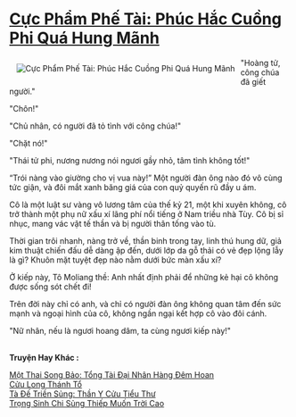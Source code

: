 <a href="https://truyenwiki.net/cuc-pham-phe-tai-phuc-hac-cuong-phi-qua-hung-manh.37042/" title="Cực Phẩm Phế Tài: Phúc Hắc Cuồng Phi Quá Hung Mãnh"><h1>Cực Phẩm Phế Tài: Phúc Hắc Cuồng Phi Quá Hung Mãnh</h1></a><div style="display:table"><img align="right" style="float: left; padding: 10px;" src="https://truyenwiki.net/a/img/str/src/37042.jpg" alt="Cực Phẩm Phế Tài: Phúc Hắc Cuồng Phi Quá Hung Mãnh">"Hoàng tử, công chúa đã giết người."<p></p> "Chôn!"<p></p> "Chủ nhân, có người đã tỏ tình với công chúa!"<p></p> "Chặt nó!"<p></p> "Thái tử phi, nương nương nói ngươi gầy nhỏ, tâm tình không tốt!"<p></p> “Trói nàng vào giường cho vị vua này!” Một người đàn ông nào đó vô cùng tức giận, và đôi mắt xanh băng giá của con quỷ quyến rũ đầy u ám.<p></p> Cô là một luật sư vàng vô lương tâm của thế kỷ 21, một khi xuyên không, cô trở thành một phụ nữ xấu xí lãng phí nổi tiếng ở Nam triều nhà Tùy. Cô bị sỉ nhục, mang vác vật tế thần và bị người thân tống vào tù.<p></p> Thời gian trôi nhanh, nàng trở về, thần binh trong tay, linh thú hung dữ, giả kim thuật chiến đấu dễ dàng ập đến, dưới lớp da gỗ thải có vẻ đẹp lộng lẫy là gì? Khuôn mặt tuyệt đẹp nào nằm dưới bức màn xấu xí?<p></p> Ở kiếp này, Tô Moliang thề: Anh nhất định phải để những kẻ hại cô không được sống sót chết đi!<p></p> Trên đời này chỉ có anh, và chỉ có người đàn ông không quan tâm đến sức mạnh và ngoại hình của cô, không ngần ngại kết hợp cô vào đôi cánh.<p></p> "Nữ nhân, nếu là ngươi hoang dâm, ta cùng ngươi kiếp này!"</div><p><br><b>Truyện Hay Khác :</b></p><a href="https://truyenwiki.net/mot-thai-song-bao-tong-tai-dai-nhan-hang-dem-hoan.36368/" alt="Một Thai Song Bảo: Tổng Tài Đại Nhân Hàng Đêm Hoan">Một Thai Song Bảo: Tổng Tài Đại Nhân Hàng Đêm Hoan</a><br/><a href="https://sangtacviet.wordpress.com/2020/10/22/cuu-long-thanh-to/" alt="Cửu Long Thánh Tổ">Cửu Long Thánh Tổ</a><br/><a href="https://github.com/nownovels/topcv/tree/master/truyenhay/35512" alt="Tà Đế Triền Sủng: Thần Y Cửu Tiểu Thư">Tà Đế Triền Sủng: Thần Y Cửu Tiểu Thư</a><br/><a href="https://sangtacviet.wordpress.com/2020/10/22/trong-sinh-chi-sung-thiep-muon-troi-cao/" alt="Trọng Sinh Chi Sủng Thiếp Muốn Trời Cao">Trọng Sinh Chi Sủng Thiếp Muốn Trời Cao</a><br/>